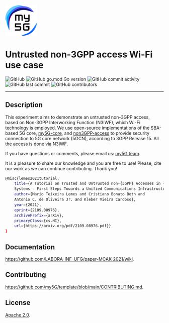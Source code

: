 <img width="20%" src="sample/my5g_wifi_config/figs/my5g-logo.png" alt="my5G-core"/>

# Untrusted non-3GPP access Wi-Fi use case


![GitHub](https://img.shields.io/github/license/LABORA-INF-UFG/paper-MCAK-2021?color=blue)
![GitHub go.mod Go version](https://img.shields.io/github/go-mod/go-version/my5G/my5GCore)
![GitHub commit activity](https://img.shields.io/github/commit-activity/y/LABORA-INF-UFG/paper-MCAK-2021) 
![GitHub last commit](https://img.shields.io/github/last-commit/LABORA-INF-UFG/paper-MCAK-2021)
![GitHub contributors](https://img.shields.io/github/contributors/LABORA-INF-UFG/paper-MCAK-2021)

----
## Description

This experiment aims to demonstrate an untrusted non-3GPP access, based on Non-3GPP Interworking Function (N3IWF), which Wi-Fi technology is employed. We use open-source implementations of the SBA-based 5G core, [my5G-core](https://github.com/my5G/my5G-core), and [non3GPP-access](https://github.com/my5G/my5G-non3GPP-access) to provide security connection to 5G core network (5GCN), according to 3GPP Release 15. All the access is done via N3IWF.

If you have questions or comments, please email us: [my5G team](mailto:mario.lemes@ifg.edu.br).

It is a pleasure to share our knowledge and you are free to use! Please, cite our work as we can continue contributing. Thank you!

```bash
@misc{lemes2021tutorial,
    title={A Tutorial on Trusted and Untrusted non-{3GPP} Accesses in {5G} 
    Systems - First Steps Towards a Unified Communications Infrastructure}, 
    author={Mario Teixeira Lemes and Cristiano Bonato Both and 
    Antonio C. de Oliveira Jr. and Kleber Vieira Cardoso},
    year={2021},
    eprint={2109.08976},
    archivePrefix={arXiv},
    primaryClass={cs.NI},
    url={https://arxiv.org/pdf/2109.08976.pdf}}
}
```

## Documentation

https://github.com/LABORA-INF-UFG/paper-MCAK-2021/wiki.

## Contributing

https://github.com/my5G/template/blob/main/CONTRIBUTING.md.

## License

[Apache 2.0](https://github.com/LABORA-INF-UFG/paper-MCAK-2021/blob/master/LICENSE).
